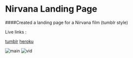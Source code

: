 Nirvana Landing Page
========================

####Created a landing page for a Nirvana film (tumblr style)

Live links :  
  
[tumblr](https://nirvanatrial.tumblr.com)
[heroku](https://nirvanalanding.herokuappcom)

![main](https://s3.amazonaws.com/uploads.hipchat.com/119067/1211609/5vknCiAcxRwTwbb/nirvanahome.png)
![vid](https://s3.amazonaws.com/uploads.hipchat.com/119067/1211609/6wBMD46hrthYmxx/nirvanavid.png)

